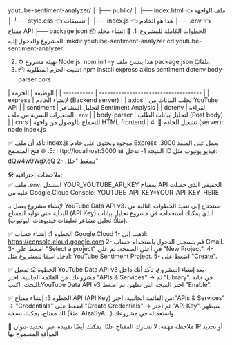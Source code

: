 youtube-sentiment-analyzer/
   │
   ├── public/
   │   ├── index.html      👈 ملف الواجهة
   │   └── style.css       👈 تنسيقات
   │
   ├── index.js            👈 هذا هو الخادم
   ├── .env                👈 مفتاح API
   ├── package.json
📦 الخطوات الكاملة للمشروع:
    1. 📁 إنشاء مجلد المشروع والدخول إليه:
                                                                          mkdir youtube-sentiment-analyzer
                                                                          cd youtube-sentiment-analyzer

2. ⚙️ تهيئة مشروع Node.js:
                                                                                                      npm init -y
هذا ينشئ ملف package.json تلقائيًا.
3. 📦 تثبيت الحزم المطلوبة:
                                                       npm install express axios sentiment dotenv body-parser cors

  | الوظيفة                                 |     الحزمة    |
                                                                                 | ----------- | ------------------------------------- |
                                                                                 | express     | لإنشاء الخادم (Backend server)             |
                                                                                 | axios       | لجلب البيانات من YouTube API               |
                                                                                 | sentiment   | لتحليل المشاعر Sentiment Analysis          |
                                                                                 | dotenv      | لقراءة المتغيرات السرية من ملف `.env`          |
                                                                                 | body-parser | لتحليل بيانات الطلب (Post body)             |
                                                                                 | cors        | للسماح بالوصول من واجهة HTML frontend      |
4. 🧪 تشغيل الخادم (server):
                                                                                                   node index.js

✅ تأكد أن ملف index.js موجود ويحتوي على خادم Express يعمل على المنفذ 3000.
5. 🌐 فتح المتصفح: http://localhost:3000
📊 النتيجة
  1- تدخل ID فيديو يوتيوب مثل: dQw4w9WgXcQ
  2- تضغط "حلل"
                                                                                                   
🛠️ ملاحظات احترافية:                          
✅ ملف .env:
استبدل YOUR_YOUTUBE_API_KEY بمفتاح API الحقيقي الذي حصلت عليه من Google Cloud Console:
                                                YOUTUBE_API_KEY=YOUR_API_KEY_HERE


لإنشاء مشروع يعمل بـ YouTube Data API v3، ستحتاج إلى تنفيذ الخطوات التالية من البداية حتى توليد المفتاح (API Key) الذي يمكنك استخدامه في مشروع تحليل بيانات (مثلاً: تحليل مشاعر تعليقات فيديوهات اليوتيوب).

✅ الخطوة 1: إنشاء حساب Google Cloud
1- اذهب إلى: https://console.cloud.google.com
2- قم بتسجيل الدخول باستخدام حساب Gmail.
3- اضغط على "Select a project" في أعلى الصفحة، ثم على "New Project".
4- أدخل اسمًا للمشروع مثل: YouTube Sentiment Project.
5- اضغط على "Create".

✅ الخطوة 2: تفعيل YouTube Data API v3
 بعد إنشاء المشروع، تأكد أنك داخل مشروعك.
 من القائمة الجانبية، اختر "APIs & Services" → ثم "Library".
 في خانة البحث، اكتب:YouTube Data API v3
اختر النتيجة التي تظهر، ثم اضغط "Enable".

✅ الخطوة 3: إنشاء مفتاح API (API Key)
 من القائمة الجانبية، اختر:"APIs & Services" → "Credentials"
 اضغط على "Create Credentials" → ثم اختر "API Key".
 سيظهر لك مفتاح، يمكنك نسخه (مثلاً: AIzaSyA...) واستعماله في مشروعك.

🔐 ملاحظة مهمة:
  لا تشارك المفتاح علنًا. يمكنك أيضًا تقييده عبر:
    تحديد عنوان IP  أو تحديد المواقع المسموح بها



    
   


   
